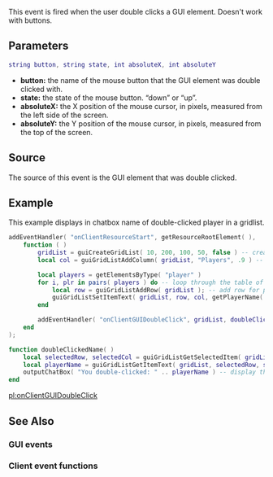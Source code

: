 This event is fired when the user double clicks a GUI element. Doesn't work with buttons.

Parameters
----------

``` lua
string button, string state, int absoluteX, int absoluteY
```

-   **button:** the name of the mouse button that the GUI element was double clicked with.
-   **state:** the state of the mouse button. “down” or “up”.
-   **absoluteX:** the X position of the mouse cursor, in pixels, measured from the left side of the screen.
-   **absoluteY:** the Y position of the mouse cursor, in pixels, measured from the top of the screen.

Source
------

The source of this event is the GUI element that was double clicked.

Example
-------

This example displays in chatbox name of double-clicked player in a gridlist.

``` lua
addEventHandler( "onClientResourceStart", getResourceRootElement( ),
    function ( )
        gridList = guiCreateGridList( 10, 200, 100, 50, false ) -- create a gridlist
        local col = guiGridListAddColumn( gridList, "Players", .9 ) -- add "Players" column

        local players = getElementsByType( "player" )
        for i, plr in pairs( players ) do -- loop through the table of players
            local row = guiGridListAddRow( gridList ); -- add row for player
            guiGridListSetItemText( gridList, row, col, getPlayerName( plr ), false, false ) -- change the text of the added row
        end

        addEventHandler( "onClientGUIDoubleClick", gridList, doubleClickedName, false )
    end
);

function doubleClickedName( )
    local selectedRow, selectedCol = guiGridListGetSelectedItem( gridList ); -- get double clicked item in the gridlist
    local playerName = guiGridListGetItemText( gridList, selectedRow, selectedCol ) -- get its text
    outputChatBox( "You double-clicked: " .. playerName ) -- display the text taken from gridlist
end
```

[pl:onClientGUIDoubleClick](/docs/pl-onclientguidoubleclick.md "wikilink")

See Also
--------

### GUI events

### Client event functions
